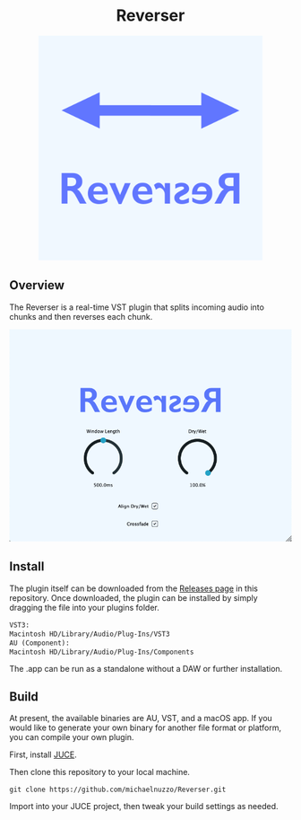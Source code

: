 <div  align="center">

# Reverser

<img width="400px" src="docs/imgs/reverser logo 2.png">

</div>

## Overview

The Reverser is a real-time VST plugin that splits incoming audio into chunks and then reverses each chunk.

<div  align="center">

<img width="600px" src="docs/imgs/screenshot.png">

</div>



## Install

The plugin itself can be downloaded from the [Releases page](https://github.com/michaelnuzzo/Reverser/releases) in this repository. Once downloaded, the plugin can be installed by simply dragging the file into your plugins folder. 

```
VST3:
Macintosh HD/Library/Audio/Plug-Ins/VST3
AU (Component):
Macintosh HD/Library/Audio/Plug-Ins/Components

```
The .app can be run as a standalone without a DAW or further installation.

## Build

At present, the available binaries are AU, VST, and a macOS app. If you would like to generate your own binary for another file format or platform, you can compile your own plugin.

First, install [JUCE](https://juce.com/get-juce/download).

Then clone this repository to your local machine.

```
git clone https://github.com/michaelnuzzo/Reverser.git
```

Import into your JUCE project, then tweak your build settings as needed.
